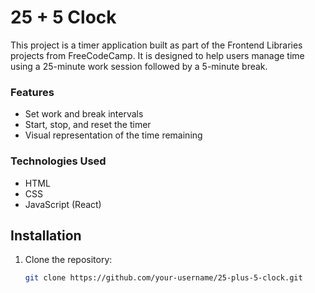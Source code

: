 
# 25 + 5 Clock

This project is a timer application built as part of the Frontend Libraries projects from FreeCodeCamp. It is designed to help users manage time using a 25-minute work session followed by a 5-minute break.

### Features

- Set work and break intervals
- Start, stop, and reset the timer
- Visual representation of the time remaining

### Technologies Used

- HTML
- CSS
- JavaScript (React)

## Installation

1. Clone the repository:
   ```bash
   git clone https://github.com/your-username/25-plus-5-clock.git
